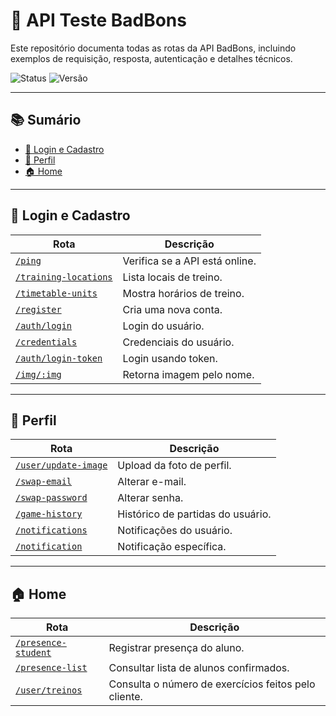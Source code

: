 # 🚀 API Teste BadBons

Este repositório documenta todas as rotas da API BadBons, incluindo exemplos de requisição, resposta, autenticação e detalhes técnicos.

![Status](https://img.shields.io/badge/status-em%20desenvolvimento-yellow)
![Versão](https://img.shields.io/badge/versão-1.0.0-blue)

---

## 📚 Sumário
- [🔐 Login e Cadastro](#-login-e-cadastro)
- [👤 Perfil](#-perfil)
- [🏠 Home](#-home)

---

## 🔐 Login e Cadastro
| Rota                                                                      | Descrição                                                                 |
|---------------------------------------------------------------------------|---------------------------------------------------------------------------|
| [`/ping`](sections/wellcome#ping)                                         | Verifica se a API está online.                                            |
| [`/training-locations`](sections/wellcome#training-locations)             | Lista locais de treino.                                                   |
| [`/timetable-units`](sections/wellcome#timetable-units)                   | Mostra horários de treino.                                                |
| [`/register`](sections/wellcome#register)                                 | Cria uma nova conta.                                                      |
| [`/auth/login`](sections/wellcome#/auth/login-token)                      | Login do usuário.                                                         |
| [`/credentials`](sections/wellcome#credentials)                           | Credenciais do usuário.                                                   |
| [`/auth/login-token`](sections/wellcome#/auth/login-token)                | Login usando token.                                                       |
| [`/img/:img`](sections/wellcome#img)                                      | Retorna imagem pelo nome.                                                 |

---

## 👤 Perfil
| Rota                                                                      | Descrição                                                                 |
|---------------------------------------------------------------------------|---------------------------------------------------------------------------|
| [`/user/update-image`](sections/profile#/user/update-image)               | Upload da foto de perfil.                                                 |
| [`/swap-email`](sections/profile#swap-email)                              | Alterar e-mail.                                                           |
| [`/swap-password`](sections/profile#swap-password)                        | Alterar senha.                                                            |
| [`/game-history`](sections/profile#game-history)                          | Histórico de partidas do usuário.                                         |
| [`/notifications`](sections/profile#notifications)                        | Notificações do usuário.                                                  |
| [`/notification`](sections/profile#notification)                          | Notificação específica.                                                   |

---

## 🏠 Home
| Rota                                                                      | Descrição                                                                 |
|---------------------------------------------------------------------------|---------------------------------------------------------------------------|
| [`/presence-student`](sections/home#presence-student)                     | Registrar presença do aluno.                                              |
| [`/presence-list`](sections/home#presence-list)                           | Consultar lista de alunos confirmados.                                    |
| [`/user/treinos`](sections/home#user/treinos)                             | Consulta o número de exercícios feitos pelo cliente.                      |